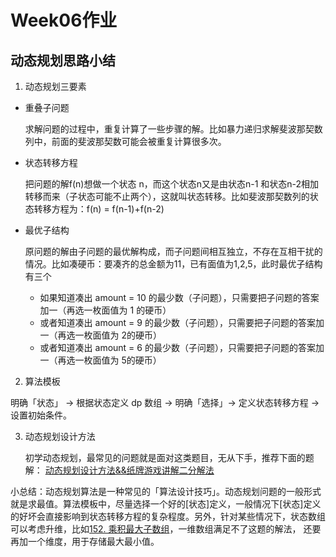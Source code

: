 # Week06作业
## 动态规划思路小结

1. 动态规划三要素
- 重叠子问题

    求解问题的过程中，重复计算了一些步骤的解。比如暴力递归求解斐波那契数列中，前面的斐波那契数可能会被重复计算很多次。
- 状态转移方程

    把问题的解f(n)想做一个状态 n，而这个状态n又是由状态n-1 和状态n-2相加转移而来（子状态可能不止两个），这就叫状态转移。比如斐波那契数列的状态转移方程为：f(n) = f(n-1)+f(n-2)
- 最优子结构

    原问题的解由子问题的最优解构成，而子问题间相互独立，不存在互相干扰的情况。比如凑硬币：要凑齐的总金额为11，已有面值为1,2,5，此时最优子结构有三个
    - 如果知道凑出 amount = 10 的最少数（子问题），只需要把子问题的答案加一（再选一枚面值为 1 的硬币）
    - 或者知道凑出 amount = 9 的最少数（子问题），只需要把子问题的答案加一（再选一枚面值为 2的硬币）
    - 或者知道凑出 amount = 6 的最少数（子问题），只需要把子问题的答案加一（再选一枚面值为 5的硬币）

2. 算法模板

明确「状态」 -> 根据状态定义 dp 数组 -> 明确「选择」-> 定义状态转移方程 -> 设置初始条件。

3. 动态规划设计方法
    
    初学动态规划，最常见的问题就是面对这类题目，无从下手，推荐下面的题解：
[动态规划设计方法&&纸牌游戏讲解二分解法](https://leetcode-cn.com/problems/longest-increasing-subsequence/solution/dong-tai-gui-hua-she-ji-fang-fa-zhi-pai-you-xi-jia/)

小总结：动态规划算法是一种常见的「算法设计技巧」。动态规划问题的一般形式就是求最值。算法模板中，尽量选择一个好的[状态]定义，一般情况下[状态]定义的好坏会直接影响到状态转移方程的复杂程度。另外，针对某些情况下，状态数组可以考虑升维，比如[152. 乘积最大子数组](https://leetcode-cn.com/problems/maximum-product-subarray)，一维数组满足不了这题的解法， 还要再加一个维度，用于存储最大最小值。